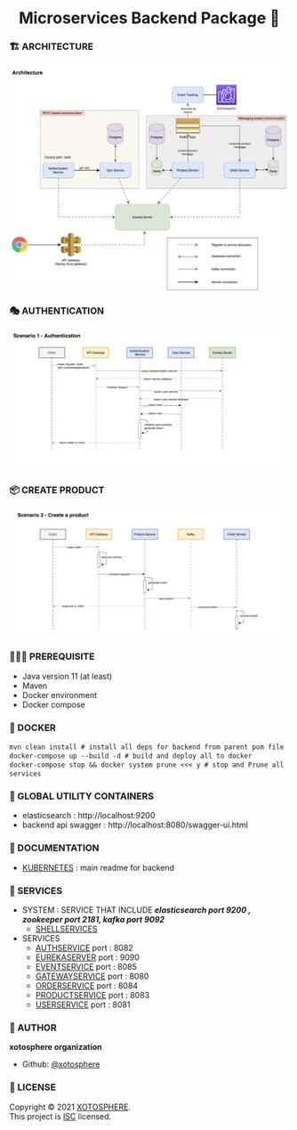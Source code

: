 <h1 align="center">Microservices Backend Package 👋</h1>

### 🏗️ ARCHITECTURE

<img src="/documentation/backend/architecture.png" width="800">

###  🎭 AUTHENTICATION

<img src="/documentation/backend/authentication.png" width="800">

### 📦 CREATE PRODUCT

<img src="/documentation/backend/create-product.png" width="800">

### 🤷🏼‍♂️ PREREQUISITE
- Java version 11 (at least)
- Maven
- Docker environment
- Docker compose

### 🐳 DOCKER 

```shell
mvn clean install # install all deps for backend from parent pom file
docker-compose up --build -d # build and deploy all to docker
docker-compose stop && docker system prune <<< y # stop and Prune all services 
```

### 🧪 GLOBAL UTILITY CONTAINERS
- elasticsearch : http://localhost:9200
- backend api swagger : http://localhost:8080/swagger-ui.html

### 📜 DOCUMENTATION
-   [KUBERNETES](./kubernetes/README.md) : main readme for backend

### 🚚 SERVICES
- SYSTEM : SERVICE THAT INCLUDE ***elasticsearch port 9200 , zookeeper port 2181, kafka port 9092***
	- [SHELLSERVICES](./packages/system/shellsystem/README.md)
- SERVICES
	- [AUTHSERVICE](./packages/service/authservice/README.md) port : 8082
	- [EUREKASERVER](./packages/service/eurekaserver/README.md) port : 9090
	- [EVENTSERVICE](./packages/service/eventservice/README.md) port : 8085
	- [GATEWAYSERVICE](./packages/service/gatewayservice/README.md) port : 8080
	- [ORDERSERVICE](./packages/service/orderservice/README.md) port : 8084
	- [PRODUCTSERVICE](./packages/service/productservice/README.md) port : 8083
	- [USERSERVICE](./packages/service/userservice/README.md) port : 8081

### 👤 AUTHOR

 **xotosphere organization**
-   Github: [@xotosphere](https://github.com/xotosphere)

### 📝 LICENSE

Copyright © 2021 [XOTOSPHERE](https://github.com/xotosphere).<br/>
This project is [ISC](https://github.com/xotomicro/xotomicro-backend/blob/main/LICENSE) licensed.

